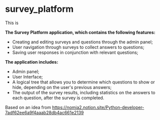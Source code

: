 # survey_platform
This is

**The Survey Platform application, which contains the following features:**
- Creating and editing surveys and questions through the admin panel;
- User navigation through surveys to collect answers to questions;
- Saving user responses in conjunction with relevant questions;

**The application includes:**
- Admin panel;
- User Interface;
- A logical tree that allows you to determine which questions to show or hide, depending on the user's previous answers;
- The output of the survey results, including statistics on the answers to each question, after the survey is completed.

Based on an idea from https://nomia2.notion.site/Python-developer-7adf62ee6a9f4aaab28db4ac661e2139
